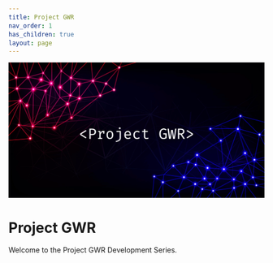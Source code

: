 ```yaml
---
title: Project GWR
nav_order: 1
has_children: true
layout: page
---
```


![GWC2Banner](/assets/images/GWR-Banner.png)

# Project GWR

Welcome to the Project GWR Development Series.
